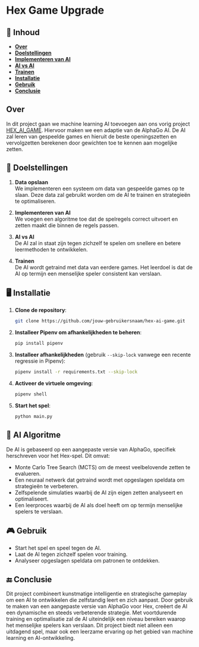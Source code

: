 # Hex Game Upgrade

## 📌 Inhoud
- [**Over**](#Over)
- [**Doelstellingen**](#Doelstellingen)
- [**Implementeren van AI**](#Implementeren-van-ai)
- [**AI vs AI**](#AI-vs-AI)
- [**Trainen**](#Trainen)
- [**Installatie**](#Installatie)
- [**Gebruik**](#Gebruik)
- [**Conclusie**](#Conclusie)

## Over
In dit project gaan we machine learning AI toevoegen aan ons vorig project [HEX_AI_GAME](https://github.com/BramDe/HEX_AI_GAME). Hiervoor maken we een adaptie van de AlphaGo AI. De AI zal leren van gespeelde games en hieruit de beste openingszetten en vervolgzetten berekenen door gewichten toe te kennen aan mogelijke zetten.

## 🎯 Doelstellingen

1. **Data opslaan**  
   We implementeren een systeem om data van gespeelde games op te slaan. Deze data zal gebruikt worden om de AI te trainen en strategieën te optimaliseren.

2. **Implementeren van AI**  
   We voegen een algoritme toe dat de spelregels correct uitvoert en zetten maakt die binnen de regels passen.

3. **AI vs AI**  
   De AI zal in staat zijn tegen zichzelf te spelen om snellere en betere leermethoden te ontwikkelen.

4. **Trainen**  
   De AI wordt getraind met data van eerdere games. Het leerdoel is dat de AI op termijn een menselijke speler consistent kan verslaan.

## 🖥️ Installatie
1. **Clone de repository**:
   ```sh
   git clone https://github.com/jouw-gebruikersnaam/hex-ai-game.git
   ```
2. **Installeer Pipenv om afhankelijkheden te beheren**:
   ```sh
   pip install pipenv
   ```
3. **Installeer afhankelijkheden** (gebruik `--skip-lock` vanwege een recente regressie in Pipenv):
   ```sh
   pipenv install -r requirements.txt --skip-lock
   ```
4. **Activeer de virtuele omgeving**:
   ```sh
   pipenv shell
   ```
5. **Start het spel**:
   ```sh
   python main.py
   ```
   
## 🧠 AI Algoritme
De AI is gebaseerd op een aangepaste versie van AlphaGo, specifiek herschreven voor het Hex-spel. Dit omvat:
- Monte Carlo Tree Search (MCTS) om de meest veelbelovende zetten te evalueren.
- Een neuraal netwerk dat getraind wordt met opgeslagen speldata om strategieën te verbeteren.
- Zelfspelende simulaties waarbij de AI zijn eigen zetten analyseert en optimaliseert.
- Een leerproces waarbij de AI als doel heeft om op termijn menselijke spelers te verslaan.
  
## 🎮 Gebruik
- Start het spel en speel tegen de AI.
- Laat de AI tegen zichzelf spelen voor training.
- Analyseer opgeslagen speldata om patronen te ontdekken.

## 🔚 Conclusie
Dit project combineert kunstmatige intelligentie en strategische gameplay om een AI te ontwikkelen die zelfstandig leert en zich aanpast. Door gebruik te maken van een aangepaste versie van AlphaGo voor Hex, creëert de AI een dynamische en steeds verbeterende strategie. Met voortdurende training en optimalisatie zal de AI uiteindelijk een niveau bereiken waarop het menselijke spelers kan verslaan. Dit project biedt niet alleen een uitdagend spel, maar ook een leerzame ervaring op het gebied van machine learning en AI-ontwikkeling.





